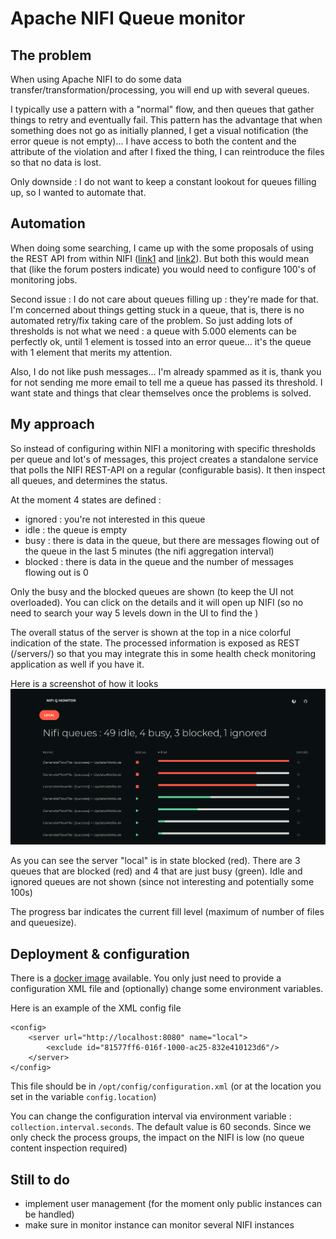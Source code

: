 # Apache NIFI Queue monitor

## The problem
When using Apache NIFI to do some data transfer/transformation/processing, you will end up with several queues.

I typically use a pattern with a "normal" flow, and then queues that gather things to retry and eventually fail.
This pattern has the advantage that when something does not go as initially planned, I get a visual notification
(the error queue is not empty)... I have access to both the content and the attribute of the violation and 
after I fixed the thing, I can reintroduce the files so that no data is lost.

Only downside : I do not want to keep a constant lookout for queues filling up, so I wanted to automate that.

## Automation
When doing some searching, I
came up with the some proposals of using the REST API from within NIFI ([link1](https://community.cloudera.com/t5/Community-Articles/NiFi-REST-API-FlowFile-Count-Monitoring/ta-p/244208#comment-170948) and
[link2](https://community.cloudera.com/t5/Support-Questions/NiFi-queue-monitoring/td-p/212335)). But both this
would mean that (like the forum posters indicate) you would need to configure 100's of monitoring jobs.

Second issue : I do not care about queues filling up : they're made for that. I'm concerned about things getting
stuck in a queue, that is, there is no automated retry/fix taking care of the problem. So just adding lots of 
thresholds is not what we need : a queue with 5.000 elements can be perfectly ok, until 1 element is tossed
into an error queue... it's the queue with 1 element that merits my attention.

Also, I do not like push messages... I'm already spammed as it is, thank you for not sending me more email to
tell me a queue has passed its threshold. I want state and things that clear themselves once the problems is
solved.

## My approach

So instead of configuring within NIFI a monitoring with specific thresholds per queue and lot's of messages, this
project creates a standalone service that polls the NIFI REST-API on a regular (configurable basis). It then
inspect all queues, and determines the status.

At the moment 4 states are defined :
* ignored : you're not interested in this queue
* idle : the queue is empty
* busy : there is data in the queue, but there are messages flowing out of the queue in the last 5 minutes (the nifi aggregation interval)
* blocked : there is data in the queue and the number of messages flowing out is 0

Only the busy and the blocked queues are shown (to keep the UI not overloaded). You can click on the details
and it will open up NIFI (so no need to search your way 5 levels down in the UI to find the )

The overall status of the server is shown at the top in a nice colorful indication of the state. The processed
information is exposed as REST (/servers/) so that you may integrate this in some health check monitoring application
as well if you have it.

Here is a screenshot of how it looks 
![dashboard](./documentation/dashboard.png)

As you can see the server "local" is in state blocked (red). There are 3 queues that are blocked (red) and 4 that are 
just busy (green). Idle and ignored queues are not shown (since not interesting and potentially some 100s)

The progress bar indicates the current fill level (maximum of number of files and queuesize). 

## Deployment & configuration
There is a [docker image](https://github.com/kullervo16/nifi-queue-monitor) available. You only just need to provide a configuration XML file and (optionally) 
change some environment variables.

Here is an example of the XML config file

```
<config>
    <server url="http://localhost:8080" name="local">
        <exclude id="81577ff6-016f-1000-ac25-832e410123d6"/>
    </server>
</config>
```

This file should be in ```/opt/config/configuration.xml``` (or at the location you set in the variable ```config.location```)
 
 You can change the configuration interval via environment variable : ```collection.interval.seconds```. The default value is 60 seconds.
 Since we only check the process groups, the impact on the NIFI is low (no queue content inspection required)

## Still to do 
* implement user management (for the moment only public instances can be handled)
* make sure in monitor instance can monitor several NIFI instances
